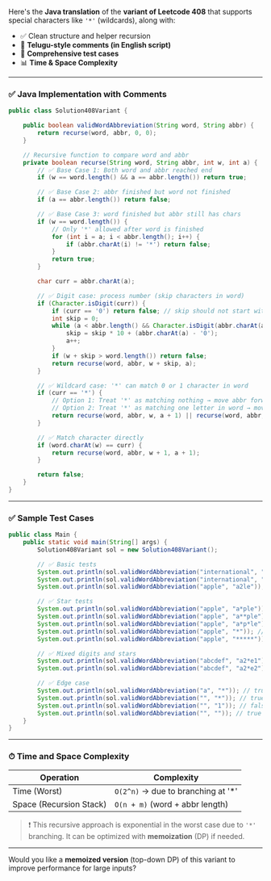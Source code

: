Here's the **Java translation** of the **variant of Leetcode 408** that supports special characters like `'*'` (wildcards), along with:

* ✅ Clean structure and helper recursion
* 💬 **Telugu-style comments (in English script)**
* 🧪 **Comprehensive test cases**
* 📊 **Time & Space Complexity**

---

### ✅ Java Implementation with Comments

```java
public class Solution408Variant {

    public boolean validWordAbbreviation(String word, String abbr) {
        return recurse(word, abbr, 0, 0);
    }

    // Recursive function to compare word and abbr
    private boolean recurse(String word, String abbr, int w, int a) {
        // ✅ Base Case 1: Both word and abbr reached end
        if (w == word.length() && a == abbr.length()) return true;

        // ✅ Base Case 2: abbr finished but word not finished
        if (a == abbr.length()) return false;

        // ✅ Base Case 3: word finished but abbr still has chars
        if (w == word.length()) {
            // Only '*' allowed after word is finished
            for (int i = a; i < abbr.length(); i++) {
                if (abbr.charAt(i) != '*') return false;
            }
            return true;
        }

        char curr = abbr.charAt(a);

        // ✅ Digit case: process number (skip characters in word)
        if (Character.isDigit(curr)) {
            if (curr == '0') return false; // skip should not start with 0
            int skip = 0;
            while (a < abbr.length() && Character.isDigit(abbr.charAt(a))) {
                skip = skip * 10 + (abbr.charAt(a) - '0');
                a++;
            }
            if (w + skip > word.length()) return false;
            return recurse(word, abbr, w + skip, a);
        }

        // ✅ Wildcard case: '*' can match 0 or 1 character in word
        if (curr == '*') {
            // Option 1: Treat '*' as matching nothing → move abbr forward
            // Option 2: Treat '*' as matching one letter in word → move word forward
            return recurse(word, abbr, w, a + 1) || recurse(word, abbr, w + 1, a);
        }

        // ✅ Match character directly
        if (word.charAt(w) == curr) {
            return recurse(word, abbr, w + 1, a + 1);
        }

        return false;
    }
}
```

---

### ✅ Sample Test Cases

```java
public class Main {
    public static void main(String[] args) {
        Solution408Variant sol = new Solution408Variant();

        // ✅ Basic tests
        System.out.println(sol.validWordAbbreviation("international", "i12l")); // true
        System.out.println(sol.validWordAbbreviation("international", "i3e7l")); // false
        System.out.println(sol.validWordAbbreviation("apple", "a2le")); // true

        // ✅ Star tests
        System.out.println(sol.validWordAbbreviation("apple", "a*ple")); // true → * = nothing
        System.out.println(sol.validWordAbbreviation("apple", "a**ple")); // true → ** = one char + nothing
        System.out.println(sol.validWordAbbreviation("apple", "a*p*le")); // true
        System.out.println(sol.validWordAbbreviation("apple", "*")); // false → not enough characters
        System.out.println(sol.validWordAbbreviation("apple", "*****")); // true

        // ✅ Mixed digits and stars
        System.out.println(sol.validWordAbbreviation("abcdef", "a2*e1")); // true → a b c [2] -> skip to d, * = e, 1 = f
        System.out.println(sol.validWordAbbreviation("abcdef", "a2*e2")); // false

        // ✅ Edge case
        System.out.println(sol.validWordAbbreviation("a", "*")); // true
        System.out.println(sol.validWordAbbreviation("", "*")); // true
        System.out.println(sol.validWordAbbreviation("", "1")); // false
        System.out.println(sol.validWordAbbreviation("", "")); // true
    }
}
```

---

### ⏱ Time and Space Complexity

| Operation               | Complexity                          |
| ----------------------- | ----------------------------------- |
| Time (Worst)            | `O(2^n)` → due to branching at '\*' |
| Space (Recursion Stack) | `O(n + m)` (word + abbr length)     |

> ❗ This recursive approach is exponential in the worst case due to `'*'` branching. It can be optimized with **memoization** (DP) if needed.

---

Would you like a **memoized version** (top-down DP) of this variant to improve performance for large inputs?
